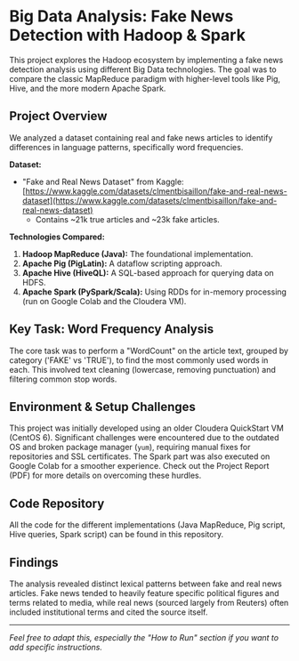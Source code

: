 # Big Data Analysis: Fake News Detection with Hadoop & Spark

This project explores the Hadoop ecosystem by implementing a fake news detection analysis using different Big Data technologies. The goal was to compare the classic MapReduce paradigm with higher-level tools like Pig, Hive, and the more modern Apache Spark.

## Project Overview

We analyzed a dataset containing real and fake news articles to identify differences in language patterns, specifically word frequencies.

**Dataset:**
* "Fake and Real News Dataset" from Kaggle: [https://www.kaggle.com/datasets/clmentbisaillon/fake-and-real-news-dataset](https://www.kaggle.com/datasets/clmentbisaillon/fake-and-real-news-dataset)
    * Contains ~21k true articles and ~23k fake articles.

**Technologies Compared:**
1.  **Hadoop MapReduce (Java):** The foundational implementation.
2.  **Apache Pig (PigLatin):** A dataflow scripting approach.
3.  **Apache Hive (HiveQL):** A SQL-based approach for querying data on HDFS.
4.  **Apache Spark (PySpark/Scala):** Using RDDs for in-memory processing (run on Google Colab and the Cloudera VM).

## Key Task: Word Frequency Analysis

The core task was to perform a "WordCount" on the article text, grouped by category ('FAKE' vs 'TRUE'), to find the most commonly used words in each. This involved text cleaning (lowercase, removing punctuation) and filtering common stop words.

## Environment & Setup Challenges

This project was initially developed using an older Cloudera QuickStart VM (CentOS 6). Significant challenges were encountered due to the outdated OS and broken package manager (`yum`), requiring manual fixes for repositories and SSL certificates. The Spark part was also executed on Google Colab for a smoother experience. Check out the Project Report (PDF) for more details on overcoming these hurdles.

## Code Repository

All the code for the different implementations (Java MapReduce, Pig script, Hive queries, Spark script) can be found in this repository.

## Findings

The analysis revealed distinct lexical patterns between fake and real news articles. Fake news tended to heavily feature specific political figures and terms related to media, while real news (sourced largely from Reuters) often included institutional terms and cited the source itself.

---
*Feel free to adapt this, especially the "How to Run" section if you want to add specific instructions.*
